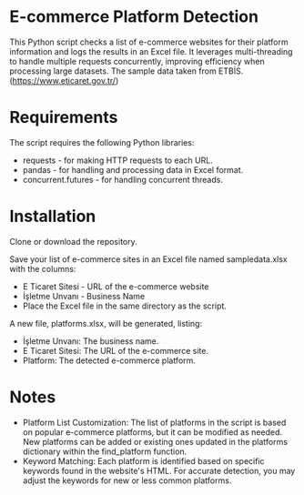 # E-commerce Platform Detection 

This Python script checks a list of e-commerce websites for their platform information and logs the results in an Excel file. It leverages multi-threading to handle multiple requests concurrently, improving efficiency when processing large datasets. The sample data taken from ETBİS. (https://www.eticaret.gov.tr/)

# Requirements
The script requires the following Python libraries:

- requests - for making HTTP requests to each URL.
- pandas - for handling and processing data in Excel format.
- concurrent.futures - for handling concurrent threads.

# Installation

Clone or download the repository.

Save your list of e-commerce sites in an Excel file named sampledata.xlsx with the columns:

- E Ticaret Sitesi - URL of the e-commerce website
- İşletme Unvanı - Business Name
- Place the Excel file in the same directory as the script.

A new file, platforms.xlsx, will be generated, listing:

- İşletme Unvanı: The business name.
- E Ticaret Sitesi: The URL of the e-commerce site.
- Platform: The detected e-commerce platform.

# Notes

- Platform List Customization: The list of platforms in the script is based on popular e-commerce platforms, but it can be modified as needed. New platforms can be added or existing ones updated in the platforms dictionary within the find_platform function.
- Keyword Matching: Each platform is identified based on specific keywords found in the website's HTML. For accurate detection, you may adjust the keywords for new or less common platforms.

